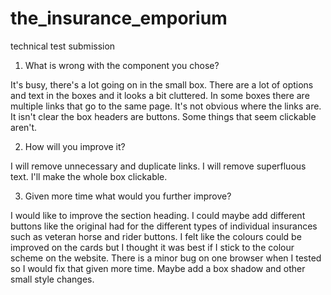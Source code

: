 # the_insurance_emporium
 technical test submission

1) What is wrong with the component you chose?
 
It's busy, there's a lot going on in the small box. 
There are a lot of options and text in the boxes and it looks a bit cluttered. 
In some boxes there are multiple links that go to the same page. 
It's not obvious where the links are. It isn't clear the box headers are buttons. Some things that seem clickable aren't.

2) How will you improve it?

I will remove unnecessary and duplicate links. 
I will remove superfluous text. 
I'll make the whole box clickable.

3) Given more time what would you further improve?

I would like to improve the section heading. 
I could maybe add different buttons like the original had for the different types of individual insurances such as veteran horse and rider buttons.
I felt like the colours could be improved on the cards but I thought it was best if I stick to the colour scheme on the website.
There is a minor bug on one browser when I tested so I would fix that given more time.
Maybe add a box shadow and other small style changes.

